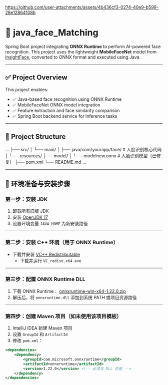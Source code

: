 

https://github.com/user-attachments/assets/4b436cf3-0274-40e9-b599-28e12864108b

# 📌 java_face_Matching

Spring Boot project integrating **ONNX Runtime** to perform AI-powered face recognition. This project uses the lightweight **MobileFaceNet** model from [InsightFace](https://github.com/deepinsight/insightface), converted to ONNX format and executed using Java.

---

## ✅ Project Overview

This project enables:

- ✅ Java-based face recognition using ONNX Runtime  
- ✅ MobileFaceNet ONNX model integration  
- ✅ Feature extraction and face similarity comparison  
- ✅ Spring Boot backend service for inference tasks  

---

## 📁 Project Structure
...
├── src/
│ └── main/
│ ├── java/com/yourapp/face/ # 人脸识别核心代码
│ └── resources/
├── model/
│ └── modelnew.onnx # 人脸识别模型（已修复）
├── pom.xml
└── README.md
...

---

## 🧰 环境准备与安装步骤

### 第一步：安装 JDK

1. 卸载所有旧版 JDK
2. 安装 [OpenJDK 17](https://adoptium.net/zh-CN/download?link=https%3A%2F%2Fgithub.com%2Fadoptium%2Ftemurin17-binaries%2Freleases%2Fdownload%2Fjdk-17.0.16%252B8%2FOpenJDK17U-jdk_x64_windows_hotspot_17.0.16_8.msi&vendor=Adoptium)
3. 设置环境变量 `JAVA_HOME` 为新安装路径

---

### 第二步：安装 C++ 环境（用于 ONNX Runtime）

- 下载并安装 [VC++ Redistributable](https://learn.microsoft.com/zh-cn/cpp/windows/latest-supported-vc-redist?view=msvc-170&utm_source=chatgpt.com)
  - 下载并运行 `VC_redist.x64.exe`

---

### 第三步：配置 ONNX Runtime DLL

1. 下载 ONNX Runtime：
   [onnxruntime-win-x64-1.22.0.zip](https://github.com/microsoft/onnxruntime/releases?utm_source=chatgpt.com)
2. 解压后，将 `onnxruntime.dll` 添加到系统 PATH 或项目资源路径

---

### 第四步：创建 Maven 项目（如未使用该项目模板）

1. IntelliJ IDEA 新建 Maven 项目
2. 设置 `GroupId` 和 `ArtifactId`
3. 修改 `pom.xml`：

```xml
<dependencies>
    <dependency>
        <groupId>com.microsoft.onnxruntime</groupId>
        <artifactId>onnxruntime</artifactId>
        <version>1.22.0</version> <!-- 必须与 DLL 匹配 -->
    </dependency>
</dependencies>


